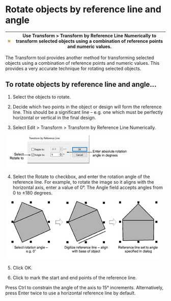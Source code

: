 # Rotate objects by reference line and angle

| ![TransformByReferenceLineNumerically00052.png](assets/TransformByReferenceLineNumerically00052.png) | Use Transform > Transform by Reference Line Numerically to transform selected objects using a combination of reference points and numeric values. |
| ---------------------------------------------------------------------------------------------------- | ------------------------------------------------------------------------------------------------------------------------------------------------- |

The Transform tool provides another method for transforming selected objects using a combination of reference points and numeric values. This provides a very accurate technique for rotating selected objects.

## To rotate objects by reference line and angle...

1. Select the objects to rotate.

2. Decide which two points in the object or design will form the reference line. This should be a significant line – e.g. one which must be perfectly horizontal or vertical in the final design.

3. Select Edit > Transform > Transform by Reference Line Numerically.

![TransformRotate.png](assets/TransformRotate.png)

4. Select the Rotate to checkbox, and enter the rotation angle of the reference line. For example, to rotate the image so it aligns with the horizontal axis, enter a value of 0°. The Angle field accepts angles from 0 to ±180 degrees.

![transform00055.png](assets/transform00055.png)

5. Click OK.

6. Click to mark the start and end points of the reference line.

Press Ctrl to constrain the angle of the axis to 15° increments. Alternatively, press Enter twice to use a horizontal reference line by default.
